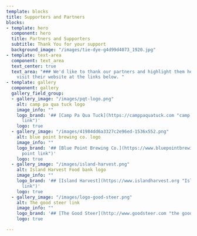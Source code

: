 ```yaml
---
template: blocks
title: Supporters and Partners
blocks:
- template: hero
  component: hero
  title: Partners and Supporters
  subtitle: Thank You for your support
  background_image: "/images/tie-dye-g4d99d4073_1920.jpg"
- template: text-area
  component: text_area
  text_center: true
  text_area: "### We'd like to thank our partners and highlight them here. You can
    visit their website at the links below. "
- template: gallery
  component: gallery
  gallery_field_group:
  - gallery_image: "/images/pqt-logo.png"
    alt: camp pa qua tuck logo
    image_info: ""
    logo_brand: '## [Camp Pa Qua Tuck](https://camppaquatuck.com "camp pa qua tuck
      link")'
    logo: true
  - gallery_image: "/images/41984dd6a3327c2e96ed-1536x552.png"
    alt: blue point brewing co. logo
    image_info: ""
    logo_brand: '## [Blue Point Brewing Co.](https://www.bluepointbrewing.com "blue
      point link")'
    logo: true
  - gallery_image: "/images/island-harvest.png"
    alt: Island Harvest Food bank logo
    image_info: ""
    logo_brand: '## [Island Harvest](https://www.islandharvest.org "Island Harvest
      link")'
    logo: true
  - gallery_image: "/images/logo-good-steer.png"
    alt: The good steer link
    image_info: ""
    logo_brand: '## [The Good Steer](http://www.goodsteer.com "the good steer link")'
    logo: true

---
```

